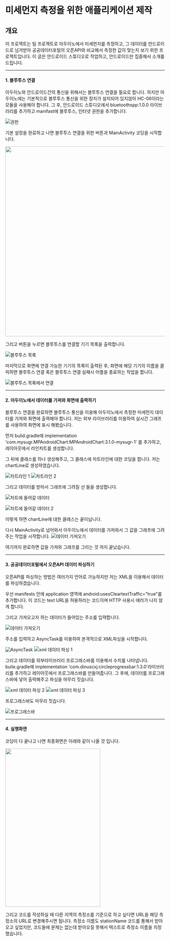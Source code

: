 미세먼지 측정을 위한 애플리케이션 제작
=================================

개요
---------------
이 프로젝트는 팀 프로젝트로 아두이노에서 미세먼지를 측정하고, 그 데이터를 안드로이드로 넘겨받아 공공데이터포털의 오픈API와 비교해서
측정한 값이 맞는지 보기 위한 프로젝트입니다. 
이 글은 안드로이드 스튜디오로 작업하고, 안드로이드만 집중해서 소개를 드립니다.

------------------------------------------

#### 1. 블루투스 연결
아두이노와 안드로이드간의 통신을 위해서는 블루투스 연결을 필요로 합니다.
하지만 아두이노에는 기본적으로 블루투스 통신을 위한 장치가 설치되어 있지않아 HC-06이라는 모듈을 사용해야 합니다.
그 후, 안드로이드 스튜디오에서 bluetoothspp:1.0.0 라이브러리를 추가하고 manifast에 블루투스, 인터넷 권한을 추가합니다.

![권한](https://user-images.githubusercontent.com/78009291/105829019-2d8a2d80-6007-11eb-8770-6e274ba936a5.PNG)

기본 설정을 완료하고 나면 블루투스 연결을 위한 버튼과 MainActivity 코딩을 시작합니다.

<img src="https://user-images.githubusercontent.com/78009291/105829787-26afea80-6008-11eb-9876-52a3859d0cf0.PNG" width="600" height="600">

그리고 버튼을 누르면 블루투스를 연결할 기기 목록을 출력합니다.

![블루투스 목록](https://user-images.githubusercontent.com/78009291/105830816-4abffb80-6009-11eb-810d-25def6a621e2.PNG)

마지막으로 화면에 연결 가능한 기기의 목록이 출력된 후, 화면에 해당 기기의 이름을 클릭하면 
블루투스 연결 혹은 블루투스 연결 실패시 어플을 종료하는 작업을 합니다.

![블루투스 목록에서 연결](https://user-images.githubusercontent.com/78009291/105831095-a68a8480-6009-11eb-8984-9c5f9a089327.PNG)

---
#### 2. 아두이노에서 데이터를 가져와 화면에 출력하기

블루투스 연결을 완료하면 블루투스 통신을 이용해 아두이노에서 측정한 미세먼지 데이터를 가져와 화면에 출력해야 합니다.
저는 외부 라이브러리를 이용하여 실시간 그래프를 사용하여 화면에 표시 해봤습니다.

먼저 bulid.gradle에 
implementation 'com.mysugr.MPAndroidChart:MPAndroidChart:3.1.0-mysugr-1' 를 추가하고, 레이아웃에서 라인차트를 생성합니다.

그 뒤에 클래스를 하나 생성해주고, 그 클래스에 차트라인에 대한 코딩을 합니다. 저는 chartLine로 생성하였습니다.

![차트라인 1](https://user-images.githubusercontent.com/78009291/105833803-0e8e9a00-600d-11eb-9305-5a2f594b5334.PNG)
![차트라인 2](https://user-images.githubusercontent.com/78009291/105833805-0f273080-600d-11eb-9359-205eda037185.PNG)

그리고 데이터를 받아서 그래프에 그려질 선 들을 생성합니다.

![차트에 들어갈 데이터](https://user-images.githubusercontent.com/78009291/105833808-0fbfc700-600d-11eb-9690-f7db8e9ba8ac.PNG)

![차트에 들어갈 데이터 2](https://user-images.githubusercontent.com/78009291/105833806-0f273080-600d-11eb-99d8-0dbd5e7583f7.PNG)

이렇게 하면 chartLine에 대한 클래스는 끝이납니다.

다시 MainActivity로 넘어와서 아두이노에서 데이터를 가져와서 그 값을 그래프에 그려주는 작업을 시작합니다.
![데이터 가져오기](https://user-images.githubusercontent.com/78009291/105834959-83ae9f00-600e-11eb-8107-3cb78141a3d9.PNG)

여기까지 완료하면 값을 가져와 그래프를 그리는 것 까지 끝났습니다.

-----
#### 3. 공공데이터포털에서 오픈API 데이터 파싱하기
오픈API를 파싱하는 방법은 여러가지 언어로 가능하지만 저는 XML을 이용해서 데이터를 파싱하겠습니다.

우선 manifests 안에 application 영역에 android:usesCleartextTraffic="true"를 추가합니다.
이 코드는 text URL을 허용하라는 코드이며 HTTP 사용시 에러가 나지 않게 합니다.

그리고 가져오고자 하는 데이터가 들어있는 주소를 입력합니다.

![데이터 가져오기](https://user-images.githubusercontent.com/78009291/105836948-4e578080-6011-11eb-875a-a3e3e19d8d9d.PNG)

주소를 입력하고 AsyncTask를 이용하여 본격적으로 XML파싱을 시작합니다.

![AsyncTask](https://user-images.githubusercontent.com/78009291/105836939-4d265380-6011-11eb-9e36-4001b06510a9.PNG)
![xml 데이터 파싱 1](https://user-images.githubusercontent.com/78009291/105836943-4dbeea00-6011-11eb-84fa-a1802f39c916.PNG)

그리고 데이터를 외부라이브러리 프로그래스바를 이용해서 수치를 나타냅니다.
buile.gradle에 implementation 'com.dinuscxj:circleprogressbar:1.3.0'라이브러리를 추가하고
레이아웃에서 프로그래스바를 만들어줍니다. 그 후에, 데이터를 프로그래스바에 넣어 출력해주고 파싱을 마무리 짓습니다.

![xml 데이터 파싱 2](https://user-images.githubusercontent.com/78009291/105838081-f4f05100-6012-11eb-8bf1-36281836957b.PNG)
![xml 데이터 파싱 3](https://user-images.githubusercontent.com/78009291/105838650-b7d88e80-6013-11eb-8fa0-0aaa16e75b3a.PNG)

프로그래스바도 마무리 짓습니다.

![프로그래스바](https://user-images.githubusercontent.com/78009291/105838560-95467580-6013-11eb-96fa-642f7f2f3cc5.PNG)


-----
#### 4. 실행화면

코딩이 다 끝나고 나면 최종화면은 아래와 같이 나올 것 입니다.

<img src = "https://user-images.githubusercontent.com/78009291/105839344-ae9bf180-6014-11eb-84e9-56cde0af3712.jpg" height = "500" width = "300">

그리고 코드를 작성하실 때 다른 지역의 측정소를 기준으로 하고 싶다면 URL을 해당 측정소의 URL로 변경해주시면 됩니다.
측정소 이름도 stationName 코드를 통해서 받아오고 싶었지만, 코드들에 문제는 없는데 받아오질 못해서
텍스트로 측정소 이름을 지정했습니다.
